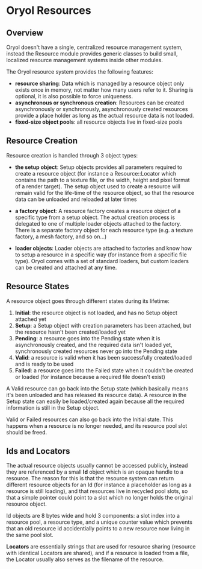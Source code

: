 # Oryol Resources

## Overview

Oryol doesn't have a single, centralized resource management system, instead the Resource module
provides generic classes to build small, localized resource management systems inside other modules.

The Oryol resource system provides the following features:

- **resource sharing**: Data which is managed by a resource object only exists once in memory, not
matter how many users refer to it. Sharing is optional, it is also possible to force uniqueness.
- **asynchronous or synchronous creation**: Resources can be created asynchronously or synchronously,
asynchronously created resources provide a place holder as long as the actual resource data is not loaded.
- **fixed-size object pools**: all resource objects live in fixed-size pools

## Resource Creation

Resource creation is handled through 3 object types:

- **the setup object**: Setup objects provides all parameters required to create a resource object (for instance
a Resource::Locator which contains the path to a texture file, or the width, height and pixel format of a render 
target). The setup object used to create a resource will remain valid for the life-time of the resource object, so
that the resource data can be unloaded and reloaded at later times

- **a factory object**: A resource factory creates a resource object of a specific type from a setup object. The actual creation process is delegated to one of multiple loader objects attached to the factory. There is a separate 
factory object for each resource type (e.g. a texture factory, a mesh factory, and so on...)

- **loader objects**: Loader objects are attached to factories and know how to setup a resource in a specific way
(for instance from a specific file type). Oryol comes with a set of standard loaders, but custom loaders can be
created and attached at any time.

## Resource States

A resource object goes through different states during its lifetime:

1) **Initial**: the resource object is not loaded, and has no Setup object attached yet
2) **Setup**: a Setup object with creation parameters has been attached, but the resource hasn't been 
created/loaded yet
3) **Pending**: a resource goes into the Pending state when it is asynchronously created, and the required
data isn't loaded yet, synchronously created resources never go into the Pending state
4) **Valid**: a resource is valid when it has been successfully created/loaded and is ready to be used
5) **Failed**: a resource goes into the Failed state when it couldn't be created or loaded (for instance because
a required file doesn't exist)

A Valid resource can go back into the Setup state (which basically means it's been unloaded and has
released its resource data). A resource in the Setup state can easily be loaded/created again because all the
required information is still in the Setup object.

Valid or Failed resources can also go back into the Initial state. This happens when a resource is no longer
needed, and its resource pool slot should be freed.

## Ids and Locators

The actual resource objects usually cannot be accessed publicly, instead they are referenced by a small
**Id** object which is an opaque handle to a resource. The reason for this is that the resource system
can return different resource objects for an Id (for instance a placeholder as long as a resource is
still loading), and that resources live in recycled pool slots, so that a simple pointer could point
to a slot which no longer holds the original resource object.

Id objects are 8 bytes wide and hold 3 components: a slot index into a resource pool,
a resource type, and a unique counter value which prevents that an old resource id accidentially 
points to a new resource now living in the same pool slot.

**Locators** are essentially strings that are used for resource sharing (resource with identical 
Locators are shared), and if a resource is loaded from a file, the Locator usually also serves
as the filename of the resource.

